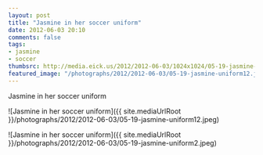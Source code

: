 ```yaml
---
layout: post
title: "Jasmine in her soccer uniform"
date: 2012-06-03 20:10
comments: false
tags: 
- jasmine
- soccer
thumbsrc: http://media.eick.us/2012/2012-06-03/1024x1024/05-19-jasmine-uniform22.jpeg
featured_image: "/photographs/2012/2012-06-03/05-19-jasmine-uniform12.jpeg"
---
```

Jasmine in her soccer uniform



![Jasmine in her soccer uniform]({{ site.mediaUrlRoot }}/photographs/2012/2012-06-03/05-19-jasmine-uniform12.jpeg)




![Jasmine in her soccer uniform]({{ site.mediaUrlRoot }}/photographs/2012/2012-06-03/05-19-jasmine-uniform2.jpeg)
